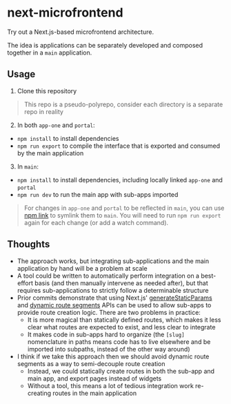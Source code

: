 # next-microfrontend

Try out a Next.js-based microfrontend architecture.

The idea is applications can be separately developed and composed together in a `main` application.

## Usage

1. Clone this repository

> This repo is a pseudo-polyrepo, consider each directory is a separate repo in reality

2. In both `app-one` and `portal`:
  - `npm install` to install dependencies
  - `npm run export` to compile the interface that is exported and consumed by the main application

3. In `main`:
  - `npm install` to install dependencies, including locally linked `app-one` and `portal`
  - `npm run dev` to run the main app with sub-apps imported

> For changes in `app-one` and `portal` to be reflected in `main`, you can use [npm link](https://docs.npmjs.com/cli/v9/commands/npm-link) to symlink them to `main`. You will need to run `npm run export` again for each change (or add a watch command).

## Thoughts

- The approach works, but integrating sub-applications and the main application by hand will be a problem at scale
- A tool could be written to automatically perform integration on a best-effort basis (and then manually intervene as needed after), but that requires sub-applications to strictly follow a determinable structure
- Prior commits demonstrate that using Next.js' [generateStaticParams](https://nextjs.org/docs/app/api-reference/functions/generate-static-params) and [dynamic route segments](https://nextjs.org/docs/app/building-your-application/routing/defining-routes#dynamic-segments) APIs can be used to allow sub-apps to provide route creation logic. There are two problems in practice:
  - It is more magical than statically defined routes, which makes it less clear what routes are expected to exist, and less clear to integrate
  - It makes code in sub-apps hard to organize (the `[slug]` nomenclature in paths means code has to live elsewhere and be imported into subpaths, instead of the other way around)
- I think if we take this approach then we should avoid dynamic route segments as a way to semi-decouple route creation
  - Instead, we could statically create routes in both the sub-app and main app, and export pages instead of widgets
  - Without a tool, this means a lot of tedious integration work re-creating routes in the main application